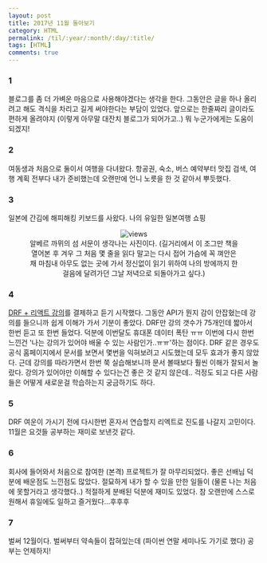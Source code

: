 ```yaml
---
layout: post
title: 2017년 11월 돌아보기
category: HTML
permalink: /til/:year/:month/:day/:title/
tags: [HTML]
comments: true
---
```


### 1
블로그를 좀 더 가벼운 마음으로 사용해야겠다는 생각을 한다. 그동안은 글을 하나 올리려고 해도 격식을 차리고 길게 써야한다는 부담이 있었다. 앞으로는 한줄짜리 글이라도 편하게 올려야지 (이렇게 아무말 대잔치 블로그가 되어가고..) 뭐 누군가에게는 도움이 되겠지!

### 2
여동생과 처음으로 둘이서 여행을 다녀왔다. 항공권, 숙소, 버스 예약부터 맛집 검색, 여행 계획 전부다 내가 준비했는데 오랜만에 언니 노릇을 한 것 같아서 뿌듯했다.

### 3
일본에 간김에 해피해킹 키보드를 사왔다. 나의 유일한 일본여행 쇼핑

<center>
 <figure>
 <img src="https://i.imgur.com/I2rnSpG.jpg" alt="views">
 <figcaption>알베르 까뮈의 섬 서문이 생각나는 사진이다.    
 (길거리에서 이 조그만 책을 열어본 후 겨우 그 처음 몇 줄을 읽다 말고는 다시 접어 가슴에 꼭 껴안은 채 마침내 아무도 없는 곳에 가서 정신없이 읽기 위하여 나의 방에까지 한걸음에 달려가던 그날 저녁으로 되돌아가고 싶다.)</figcaption>
 </figure>
 </center>

### 4
[DRF + 리액트 강의](https://academy.nomadcoders.co/courses/enrolled/216935)를 결제하고 듣기 시작했다. 그동안 API가 뭔지 감이 안잡혔는데 강의를 들으니까 쉽게 이해가 가서 기분이 좋았다. DRF만 강의 갯수가 75개인데 짧아서 한번 듣고 또 한번 들었다. 덕분에 이번달도 휴대폰 데이터 폭탄 ㅠㅠ
이번에 다시 한번 느낀건 '나는 강의가 있어야 배울 수 있는 사람인가..ㅠㅠ'하는 점이다. DRF 같은 경우도 공식 홈페이지에서 문서를 보면서 몇번을 익혀보려고 시도했는데 모두 효과가 좋지 않았다. 근데 강의를 따라가면서 한번 쭉 실습해보니까 문서 볼때보다 훨씬 이해가 잘되서 놀랐다. 강의가 있어야만 이해할 수 있다는건 좋은 것 같지 않은데.. 걱정도 되고 다른 사람들은 어떻게 새로운걸 학습하는지 궁금하기도 하다.


### 5
DRF 여운이 가시기 전에 다시한번 혼자서 연습할지 리엑트로 진도를 나갈지 고민이다.
11월은 요것들 공부하는 재미로 보낸것 같다.

### 6
회사에 들어와서 처음으로 참여한 (본격) 프로젝트가 잘 마무리되었다. 좋은 선배님 덕분에 배운점도 느낀점도 많았다. 절묘하게 내가 할 수 있을 만한 일들이 (물론 나는 처음에 못할거라고 생각했다..) 적절하게 분배된 덕분에 재미도 있었다. 참 오랜만에 스스로 원해서 휴일에도 일하고 즐거웠다...후후후

### 7
벌써 12월이다. 벌써부터 약속들이 잡혀있는데 (파이썬 연말 세미나도 가기로 했다) 공부는 언제하지!
